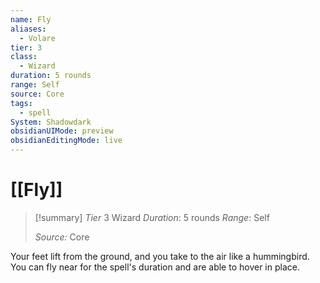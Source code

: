 ```yaml
---
name: Fly
aliases:
  - Volare
tier: 3
class:
  - Wizard
duration: 5 rounds
range: Self
source: Core
tags:
  - spell
System: Shadowdark
obsidianUIMode: preview
obsidianEditingMode: live
---
```

# [[Fly]]

>[!summary]
> *Tier* 3
> Wizard
> *Duration*: 5 rounds
> *Range*: Self
> 
> *Source:* Core


Your feet lift from the ground, and you take to the air like a hummingbird. You can fly near for the spell's duration and are able to hover in place.


